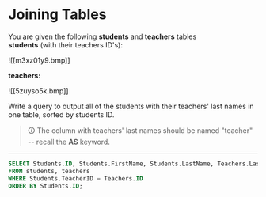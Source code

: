 # Joining Tables
You are given the following **students** and **teachers** tables  
**students** (with their teachers ID's):

![[m3xz01y9.bmp]]

**teachers:**

![[5zuyso5k.bmp]]

Write a query to output all of the students with their teachers' last names in one table, sorted by students ID.

>🛈 The column with teachers' last names should be named "teacher" -- recall the **AS** keyword.

---

```sql
SELECT Students.ID, Students.FirstName, Students.LastName, Teachers.LastName as teacher
FROM students, teachers
WHERE Students.TeacherID = Teachers.ID
ORDER BY Students.ID;
```